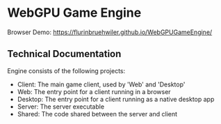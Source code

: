 # WebGPU Game Engine
Browser Demo: https://flurinbruehwiler.github.io/WebGPUGameEngine/

## Technical Documentation
Engine consists of the following projects:
- Client: The main game client, used by 'Web' and 'Desktop'
- Web: The entry point for a client running in a browser
- Desktop: The entry point for a client running as a native desktop app
- Server: The server executable
- Shared: The code shared between the server and client